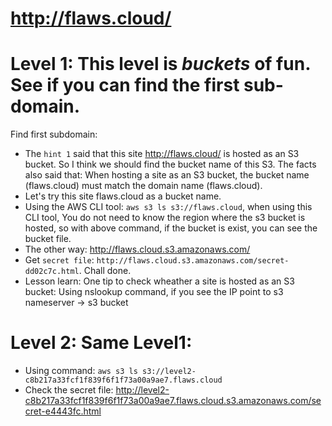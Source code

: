 # http://flaws.cloud/

# Level 1: This level is *buckets* of fun. See if you can find the first sub-domain.
Find first subdomain:
- The `hint 1` said that this site http://flaws.cloud/ is hosted as an S3 bucket. So I think we should find the bucket name of this S3. The facts also said that: When hosting a site as an S3 bucket, the bucket name (flaws.cloud) must match the domain name (flaws.cloud).
- Let's try this site flaws.cloud as a bucket name.
- Using the AWS CLI tool: `aws s3 ls s3://flaws.cloud`, when using this CLI tool, You do not need to know the region where the s3 bucket is hosted, so with above command, if the bucket is exist, you can see the bucket file. 
- The other way: http://flaws.cloud.s3.amazonaws.com/
- Get `secret file`: `http://flaws.cloud.s3.amazonaws.com/secret-dd02c7c.html`. Chall done.
- Lesson learn: One tip to check wheather a site is hosted as an S3 bucket: Using nslookup command, if you see the IP point to s3 nameserver -> s3 bucket
# Level 2: Same Level1:
- Using command: `aws s3 ls s3://level2-c8b217a33fcf1f839f6f1f73a00a9ae7.flaws.cloud`
- Check the secret file: http://level2-c8b217a33fcf1f839f6f1f73a00a9ae7.flaws.cloud.s3.amazonaws.com/secret-e4443fc.html